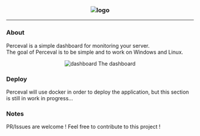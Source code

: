 <h3 align="center">
    <img src="https://i.imgur.com/u2KHMIe.png" alt="logo"/>
</h3>

---

### About

Perceval is a simple dashboard for monitoring your server.  
The goal of Perceval is to be simple and to work on Windows and Linux.

<p align="center">
    <img src="https://i.imgur.com/tPX0cdl.png" alt="dashboard"/>
    <h7 align="center">The dashboard</h7>
</p>

### Deploy

Perceval will use docker in order to deploy the application, but this section is still in work in progress...

### Notes

PR/Issues are welcome ! Feel free to contribute to this project !